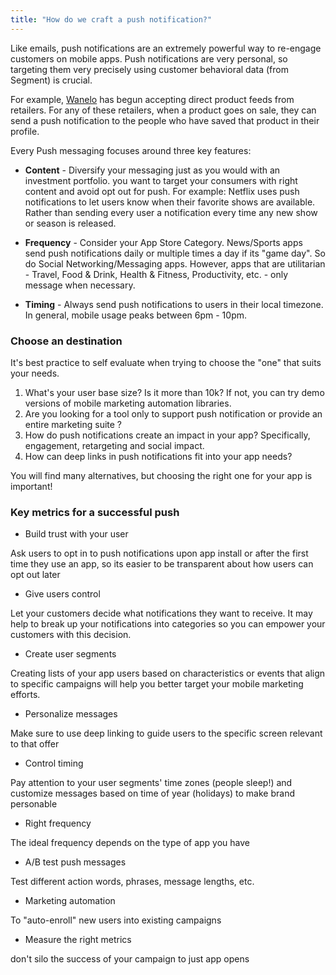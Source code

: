 ```yaml
---
title: "How do we craft a push notification?"
---
```


Like emails, push notifications are an extremely powerful way to re-engage customers on mobile apps. Push notifications are very personal, so targeting them very precisely using customer behavioral data (from Segment) is crucial.

For example, [Wanelo](http://wanelo.com/?__hstc=222691652.f2c5ed50a3a9703ac3be5283918044ad.1436399176206.1436475066092.1436547653391.7&__hssc=222691652.2.1436547653391&__hsfp=368606253) has begun accepting direct product feeds from retailers. For any of these retailers, when a product goes on sale, they can send a push notification to the people who have saved that product in their profile.

Every Push messaging focuses around three key features:

- **Content** - Diversify your messaging just as you would with an investment portfolio. you want to target your consumers with right content and avoid opt out for push. For example: Netflix uses push notifications to let users know when their favorite shows are available. Rather than sending every user a notification every time any new show or season is released.

- **Frequency** - Consider your App Store Category. News/Sports apps send push notifications daily or multiple times a day if its "game day". So do Social Networking/Messaging apps. However, apps that are utilitarian - Travel, Food & Drink, Health & Fitness, Productivity, etc. - only message when necessary.

- **Timing** - Always send push notifications to users in their local timezone. In general, mobile usage peaks between 6pm - 10pm.


### Choose an destination

It's best practice to self evaluate when trying to choose the "one" that suits your needs.

1.  What's your user base size? Is it more than 10k? If not, you can try demo versions of mobile marketing automation libraries.
2.  Are you looking for a tool only to support push notification or provide an entire marketing suite ?
3.  How do push notifications create an impact in your app? Specifically, engagement, retargeting and social impact.
4.  How can deep links in push notifications fit into your app needs?

You will find many alternatives, but choosing the right one for your app is important!

### Key metrics for a successful push

*   Build trust with your user

Ask users to opt in to push notifications upon app install or after the first time they use an app, so its easier to be transparent about how users can opt out later

*   Give users control

Let your customers decide what notifications they want to receive. It may help to break up your notifications into categories so you can empower your customers with this decision.

*   Create user segments

Creating lists of your app users based on characteristics or events that align to specific campaigns will help you better target your mobile marketing efforts.

*   Personalize messages

Make sure to use deep linking to guide users to the specific screen relevant to that offer

*   Control timing

Pay attention to your user segments' time zones (people sleep!) and customize messages based on time of year (holidays) to make brand personable

*   Right frequency

The ideal frequency depends on the type of app you have

*   A/B test push messages

Test different action words, phrases, message lengths, etc.

*   Marketing automation

To "auto-enroll" new users into existing campaigns

*   Measure the right metrics

don't silo the success of your campaign to just app opens
